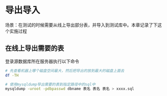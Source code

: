 # 导出导入
场景：在测试的时候需要从线上导出部分表，并导入到测试库中。本章记录了下这个实施过程

## 在线上导出需要的表
登录源数据库所在服务器执行以下命令
```bash
# 先查看机器上哪个磁盘空间最大，然后把导出的放到最大的磁盘上面去
df -TH

# 使用mysqldump导出需要的表到指定路径中的sql中
mysqldump -uroot -pdbpasswd dbname 表名 表名 表名 > xxxx.sql
```